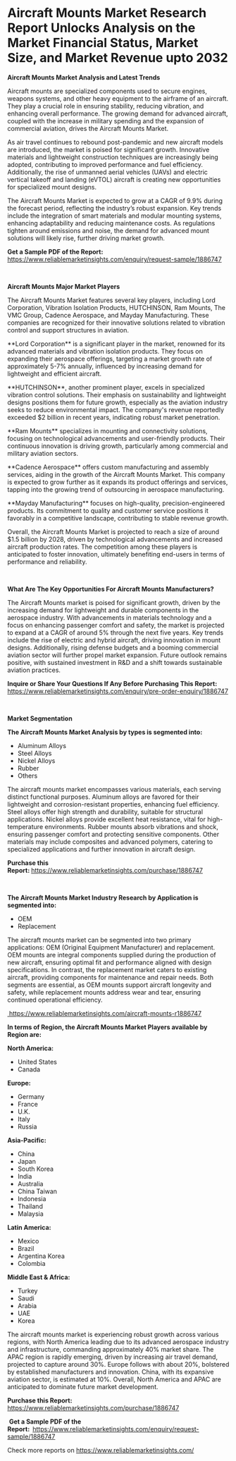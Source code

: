 <p><h1>Aircraft Mounts Market Research Report Unlocks Analysis on the Market Financial Status, Market Size, and Market Revenue upto 2032</h1></p><p><strong>Aircraft Mounts Market Analysis and Latest Trends</strong></p>
<p><p>Aircraft mounts are specialized components used to secure engines, weapons systems, and other heavy equipment to the airframe of an aircraft. They play a crucial role in ensuring stability, reducing vibration, and enhancing overall performance. The growing demand for advanced aircraft, coupled with the increase in military spending and the expansion of commercial aviation, drives the Aircraft Mounts Market. </p><p>As air travel continues to rebound post-pandemic and new aircraft models are introduced, the market is poised for significant growth. Innovative materials and lightweight construction techniques are increasingly being adopted, contributing to improved performance and fuel efficiency. Additionally, the rise of unmanned aerial vehicles (UAVs) and electric vertical takeoff and landing (eVTOL) aircraft is creating new opportunities for specialized mount designs. </p><p>The Aircraft Mounts Market is expected to grow at a CAGR of 9.9% during the forecast period, reflecting the industry’s robust expansion. Key trends include the integration of smart materials and modular mounting systems, enhancing adaptability and reducing maintenance costs. As regulations tighten around emissions and noise, the demand for advanced mount solutions will likely rise, further driving market growth.</p></p>
<p><strong>Get a Sample PDF of the Report:&nbsp;</strong> <a href="https://www.reliablemarketinsights.com/enquiry/request-sample/1886747?utm_campaign=3317&utm_medium=2&utm_source=Github&utm_content=ia&utm_term=10042025&utm_id=aircraft-mounts">https://www.reliablemarketinsights.com/enquiry/request-sample/1886747</a></p>
<p>&nbsp;</p>
<p><strong>Aircraft Mounts Major Market Players</strong></p>
<p><p>The Aircraft Mounts Market features several key players, including Lord Corporation, Vibration Isolation Products, HUTCHINSON, Ram Mounts, The VMC Group, Cadence Aerospace, and Mayday Manufacturing. These companies are recognized for their innovative solutions related to vibration control and support structures in aviation.</p><p>**Lord Corporation** is a significant player in the market, renowned for its advanced materials and vibration isolation products. They focus on expanding their aerospace offerings, targeting a market growth rate of approximately 5-7% annually, influenced by increasing demand for lightweight and efficient aircraft.</p><p>**HUTCHINSON**, another prominent player, excels in specialized vibration control solutions. Their emphasis on sustainability and lightweight designs positions them for future growth, especially as the aviation industry seeks to reduce environmental impact. The company's revenue reportedly exceeded $2 billion in recent years, indicating robust market penetration.</p><p>**Ram Mounts** specializes in mounting and connectivity solutions, focusing on technological advancements and user-friendly products. Their continuous innovation is driving growth, particularly among commercial and military aviation sectors.</p><p>**Cadence Aerospace** offers custom manufacturing and assembly services, aiding in the growth of the Aircraft Mounts Market. This company is expected to grow further as it expands its product offerings and services, tapping into the growing trend of outsourcing in aerospace manufacturing.</p><p>**Mayday Manufacturing** focuses on high-quality, precision-engineered products. Its commitment to quality and customer service positions it favorably in a competitive landscape, contributing to stable revenue growth.</p><p>Overall, the Aircraft Mounts Market is projected to reach a size of around $1.5 billion by 2028, driven by technological advancements and increased aircraft production rates. The competition among these players is anticipated to foster innovation, ultimately benefiting end-users in terms of performance and reliability.</p></p>
<p>&nbsp;</p>
<p><strong>What Are The Key Opportunities For Aircraft Mounts Manufacturers?</strong></p>
<p><p>The Aircraft Mounts market is poised for significant growth, driven by the increasing demand for lightweight and durable components in the aerospace industry. With advancements in materials technology and a focus on enhancing passenger comfort and safety, the market is projected to expand at a CAGR of around 5% through the next five years. Key trends include the rise of electric and hybrid aircraft, driving innovation in mount designs. Additionally, rising defense budgets and a booming commercial aviation sector will further propel market expansion. Future outlook remains positive, with sustained investment in R&D and a shift towards sustainable aviation practices.</p></p>
<p><strong>Inquire or Share Your Questions If Any Before Purchasing This Report:</strong> <a href="https://www.reliablemarketinsights.com/enquiry/pre-order-enquiry/1886747?utm_campaign=3317&utm_medium=2&utm_source=Github&utm_content=ia&utm_term=10042025&utm_id=aircraft-mounts">https://www.reliablemarketinsights.com/enquiry/pre-order-enquiry/1886747</a></p>
<p>&nbsp;</p>
<p><strong>Market Segmentation</strong></p>
<p><strong>The Aircraft Mounts Market Analysis by types is segmented into:</strong></p>
<p><ul><li>Aluminum Alloys</li><li>Steel Alloys</li><li>Nickel Alloys</li><li>Rubber</li><li>Others</li></ul></p>
<p><p>The aircraft mounts market encompasses various materials, each serving distinct functional purposes. Aluminum alloys are favored for their lightweight and corrosion-resistant properties, enhancing fuel efficiency. Steel alloys offer high strength and durability, suitable for structural applications. Nickel alloys provide excellent heat resistance, vital for high-temperature environments. Rubber mounts absorb vibrations and shock, ensuring passenger comfort and protecting sensitive components. Other materials may include composites and advanced polymers, catering to specialized applications and further innovation in aircraft design.</p></p>
<p><strong>Purchase this Report:&nbsp;</strong><a href="https://www.reliablemarketinsights.com/purchase/1886747?utm_campaign=3317&utm_medium=2&utm_source=Github&utm_content=ia&utm_term=10042025&utm_id=aircraft-mounts">https://www.reliablemarketinsights.com/purchase/1886747</a></p>
<p>&nbsp;</p>
<p><strong>The Aircraft Mounts Market Industry Research by Application is segmented into:</strong></p>
<p><ul><li>OEM</li><li>Replacement</li></ul></p>
<p><p>The aircraft mounts market can be segmented into two primary applications: OEM (Original Equipment Manufacturer) and replacement. OEM mounts are integral components supplied during the production of new aircraft, ensuring optimal fit and performance aligned with design specifications. In contrast, the replacement market caters to existing aircraft, providing components for maintenance and repair needs. Both segments are essential, as OEM mounts support aircraft longevity and safety, while replacement mounts address wear and tear, ensuring continued operational efficiency.</p></p>
<p><a href="https://www.reliablemarketinsights.com/aircraft-mounts-r1886747?utm_campaign=3317&utm_medium=2&utm_source=Github&utm_content=ia&utm_term=10042025&utm_id=aircraft-mounts">&nbsp;https://www.reliablemarketinsights.com/aircraft-mounts-r1886747</a></p>
<p><strong>In terms of Region, the Aircraft Mounts Market Players available by Region are:</strong></p>
<p>
    <p> <strong> North America: </strong>
        <ul>
            <li>United States</li>
            <li>Canada</li>
        </ul>
        </p> 
    <p> <strong> Europe: </strong>
        <ul>
            <li>Germany</li>
            <li>France</li>
            <li>U.K.</li>
            <li>Italy</li>
            <li>Russia</li>
        </ul>
        </p> 
    <p> <strong> Asia-Pacific: </strong>
        <ul>
            <li>China</li>
            <li>Japan</li>
            <li>South Korea</li>
            <li>India</li>
            <li>Australia</li>
            <li>China Taiwan</li>
            <li>Indonesia</li>
            <li>Thailand</li>
            <li>Malaysia</li>
        </ul>
        </p> 
    <p> <strong> Latin America: </strong>
        <ul>
            <li>Mexico</li>
            <li>Brazil</li>
            <li>Argentina Korea</li>
            <li>Colombia</li>
        </ul>
        </p> 
    <p> <strong> Middle East & Africa: </strong>
        <ul>
            <li>Turkey</li>
            <li>Saudi</li>
            <li>Arabia</li>
            <li>UAE</li>
            <li>Korea</li>
        </ul>
    </p>
    </p>
<p><p>The aircraft mounts market is experiencing robust growth across various regions, with North America leading due to its advanced aerospace industry and infrastructure, commanding approximately 40% market share. The APAC region is rapidly emerging, driven by increasing air travel demand, projected to capture around 30%. Europe follows with about 20%, bolstered by established manufacturers and innovation. China, with its expansive aviation sector, is estimated at 10%. Overall, North America and APAC are anticipated to dominate future market development.</p></p>
<p><strong>Purchase this Report: </strong><a href="https://www.reliablemarketinsights.com/purchase/1886747?utm_campaign=3317&utm_medium=2&utm_source=Github&utm_content=ia&utm_term=10042025&utm_id=aircraft-mounts">https://www.reliablemarketinsights.com/purchase/1886747</a></p>
<p>&nbsp;<strong>Get a Sample PDF of the Report:&nbsp;&nbsp;</strong><a href="https://www.reliablemarketinsights.com/enquiry/request-sample/1886747?utm_campaign=3317&utm_medium=2&utm_source=Github&utm_content=ia&utm_term=10042025&utm_id=aircraft-mounts">https://www.reliablemarketinsights.com/enquiry/request-sample/1886747</a></p>
<p><strong></strong></p>
<p>Check more reports on <a href="https://www.reliablemarketinsights.com/?utm_campaign=3317&utm_medium=2&utm_source=Github&utm_content=ia&utm_term=10042025&utm_id=aircraft-mounts">https://www.reliablemarketinsights.com/</a></p>